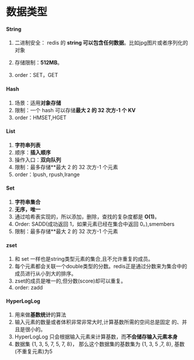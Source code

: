 # 数据类型



#### String

1. 二进制安全：  redis 的 **string 可以包含任何数据**。比如jpg图片或者序列化的对象

2. 存储限制：**512MB**。

3. order：SET，GET

   

#### Hash

1. 场景：适用**对象存储**
2. 限制：一个 hash 可以存储**最大 2 的 32 次方-1 个 KV**
3. order：HMSET,HGET



#### List

1. **字符串列表**
2. 顺序：**插入顺序**
3. 操作入口：**双向队列**
4. 限制：最多存储**最大 2 的 32 次方-1 个元素
5. order：lpush, rpush,lrange



#### Set

1. **字符串集合**
2. **无序，唯一**
3. 通过哈希表实现的，所以添加，删除，查找的复杂度都是 **O(1)**。
4. Order: SADD(成功返回 1，如果元素已经在集合中返回 0。),smembers
5. 限制：最多存储**最大 2 的 32 次方-1 个元素



#### zset

1. 和 set 一样也是string类型元素的集合,且不允许重复的成员。
2. 每个元素都会关联一个double类型的分数。redis正是通过分数来为集合中的成员进行从小到大的排序。
3. zset的成员是唯一的,但分数(score)却可以重复。
4. order: zadd



#### HyperLogLog

1. 用来做**基数统计**的算法
2. 输入元素的数量或者体积非常非常大时,计算基数所需的空间总是固定 的、并且是很小的。
3.  HyperLogLog 只会根据输入元素来计算基数，而**不会储存输入元素本身**
4. 数据集 {1, 3, 5, 7, 5, 7, 8}， 那么这个数据集的基数集为 {1, 3, 5 ,7, 8}, 基数(不重复元素)为5





